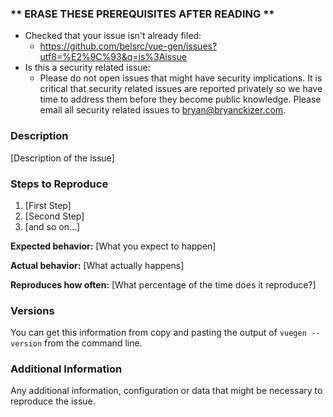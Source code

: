 ### ** ERASE THESE PREREQUISITES AFTER READING **

- Checked that your issue isn't already filed:
  - https://github.com/belsrc/vue-gen/issues?utf8=%E2%9C%93&q=is%3Aissue
- Is this a security related issue:
  - Please do not open issues that might have security implications. It is critical that security related issues are reported privately so we have time to address them before they become public knowledge. Please email all security related issues to [bryan@bryanckizer.com](mailto:bryan@bryanckizer.com).

### Description

[Description of the issue]

### Steps to Reproduce

1. [First Step]
2. [Second Step]
3. [and so on...]

**Expected behavior:** [What you expect to happen]

**Actual behavior:** [What actually happens]

**Reproduces how often:** [What percentage of the time does it reproduce?]

### Versions

You can get this information from copy and pasting the output of `vuegen --version` from the command line.

### Additional Information

Any additional information, configuration or data that might be necessary to reproduce the issue.
